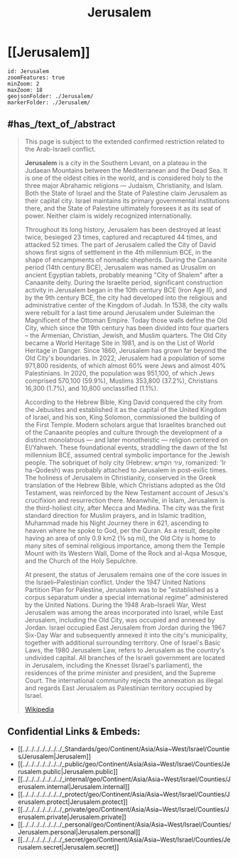 ﻿---
location:
- 31.7
- 35
type: geo-Region
title: Jerusalem
license: "CC BY-SA 4.0"
source: "https://datahub.io/core/country-codes"
isDeleted: false
isReadOnly: false
draft: false
confidential: public
tags:
- geo/Country/Region
aliases:
- Jerusalem
Languages:
- de
cssclasses:
- geo-Region
publish: true
linkTitle: 
keywords: 
layout: 
publishDate: 
expiryDate: 
has_id_wikidata: Q1218
twinned_administrative_body:
- '[[/_Standards/WikiData/WD~Fez,80985]]'
- '[[/_Standards/WikiData/WD~Ayabe,694370]]'
- '[[/_Standards/WikiData/WD~Helwan,771345]]'
- '[[/_Standards/WikiData/WD~Cusco,5582862]]'
- '[[/_Standards/WikiData/WD~Tbilisi,994]]'
- '[[/_Standards/WikiData/WD~Prague,1085]]'
- '[[/_Standards/WikiData/WD~Bratislava,1780]]'
- '[[/_Standards/WikiData/WD~Kyiv,1899]]'
- "[[/_Standards/WikiData/WD~Rio de Janeiro,8678]]"
- "[[/_Standards/WikiData/WD~New York City,60]]"
shares_border_with:
- '[[/_Standards/WikiData/WD~Ramallah,158119]]'
- '[[/_Standards/WikiData/WD~Ora,219200]]'
- "[[/_Standards/WikiData/WD~Abu Dis,246590]]"
- '[[/_Standards/WikiData/WD~Al-Ram,775087]]'
- "[[/_Standards/WikiData/WD~Beit Yala,803984]]"
- "[[/_Standards/WikiData/WD~Mevaseret Zion,1025294]]"
- "[[/_Standards/WikiData/WD~Even Sapir,1026815]]"
- "[[/_Standards/WikiData/WD~Ramat Rachel,2130036]]"
- "[[/_Standards/WikiData/WD~Beit Zayit,2776340]]"
- '[[/_Standards/WikiData/WD~Hizma,2907886]]'
- '[[/_Standards/WikiData/WD~Bethlehem,5776]]'
country:
- "[[/_Standards/WikiData/WD~Ayyubid dynasty,180114]]"
- "[[/_Standards/WikiData/WD~Mandatory Palestine,193714]]"
- '[[/_Standards/WikiData/WD~Palestine,219060]]'
- "[[/_Standards/WikiData/WD~Mamluk Sultanate,282428]]"
- "[[/_Standards/WikiData/WD~Hasmonean dynasty,496922]]"
- "[[/_Standards/WikiData/WD~Occupied Enemy Territory Administration,7075820]]"
- '[[/_Standards/WikiData/WD~Israel,801]]'
- '[[/_Standards/WikiData/WD~Jordan,810]]'
- "[[/_Standards/WikiData/WD~Byzantine Empire,12544]]"
- "[[/_Standards/WikiData/WD~Ottoman Empire,12560]]"
- '[[/_Standards/WikiData/WD~Judah_Judaea,48685]]'
- "[[/_Standards/WikiData/WD~Kingdom of Jerusalem,55502]]"
located_in_the_administrative_territorial_entity:
- "[[/_Standards/WikiData/WD~Jerusalem District,192232]]"
- "[[/_Standards/WikiData/WD~Quds Governorate,941828]]"
capital_of:
- '[[/_Standards/WikiData/WD~Palestine,219060]]'
- '[[/_Standards/WikiData/WD~Israel,801]]'
different_from: '[[/_Standards/WikiData/WD~Jerusalem,229348]]'
described_by_source:
- "[[/_Standards/WikiData/WD~Brockhaus and Efron Encyclopedic Dictionary,602358]]"
- "[[/_Standards/WikiData/WD~Encyclopædia Britannica 11th edition,867541]]"
- '[[/_Standards/WikiData/WD~Pauly–Wissowa,1138524]]'
- "[[/_Standards/WikiData/WD~The Nuttall Encyclopædia,3181656]]"
- "[[/_Standards/WikiData/WD~Bible Encyclopedia of Archimandrite Nicephorus,4086271]]"
- "[[/_Standards/WikiData/WD~Sytin Military Encyclopedia,4114391]]"
- "[[/_Standards/WikiData/WD~Jewish Encyclopedia of Brockhaus and Efron,4173137]]"
- "[[/_Standards/WikiData/WD~The New Student's Reference Work,16082057]]"
- "[[/_Standards/WikiData/WD~Islamskiy entsiklopedicheskiy slovar',18517268]]"
- "[[/_Standards/WikiData/WD~Small Brockhaus and Efron Encyclopedic Dictionary,19180675]]"
- "[[/_Standards/WikiData/WD~Real'nyj slovar' klassicheskih drevnostej po Ljubkeru,30059240]]"
- "[[/_Standards/WikiData/WD~Meyer’s Universum, Zweiter Band,126937278]]"
member_of:
- "[[/_Standards/WikiData/WD~Organization of World Heritage Cities,734958]]"
- "[[/_Standards/WikiData/WD~League of Historical Cities,9383972]]"
present_in_work:
- "[[/_Standards/WikiData/WD~The Discovery of Heaven,1212173]]"
- "[[/_Standards/WikiData/WD~Civilization V,2385]]"
partially_coincident_with: "[[/_Standards/WikiData/WD~Aelia Capitolina,1250874]]"
named_after: '[[/_Standards/WikiData/WD~Shalim,1819356]]'
office_held_by_head_of_government:
- "[[/_Standards/WikiData/WD~Mayor of Jerusalem,2276266]]"
- '[[/_Standards/WikiData/WD~alderman,3364526]]'
history_of_topic: "[[/_Standards/WikiData/WD~history of Jerusalem,2765144]]"
legislative_body: "[[/_Standards/WikiData/WD~Municipality of Jerusalem,2974831]]"
part_of: "[[/_Standards/WikiData/WD~Greater Jerusalem,5600582]]"
significant_event:
- "[[/_Standards/WikiData/WD~Ascension of Jesus,5686605]]"
- '[[/_Standards/WikiData/WD~Pentecost,39864]]'
- "[[/_Standards/WikiData/WD~Crucifixion of Jesus,51636]]"
topic_s_main_template:
- "[[/_Standards/WikiData/WD~Template_Jerusalem sidebar,6306295]]"
- "[[/_Standards/WikiData/WD~Template_Jerusalem navbox,44577689]]"
category_for_honorary_citizens_of_entity: '[[/_Standards/WikiData/WD~Q7980963,7980963]]'
topic_s_main_Wikimedia_portal: '[[/_Standards/WikiData/WD~Portal_Jerusalem,11379795]]'
head_of_government: "[[/_Standards/WikiData/WD~Moshe Leon,12409594]]"
permanent_duplicated_item:
- '[[/_Standards/WikiData/WD~Q21200806,21200806]]'
- '[[/_Standards/WikiData/WD~Q58235873,58235873]]'
panoramic_view: "http://commons.wikimedia.org/wiki/Special:FilePath/Panor%C3%A1mica%20de%20Jerusal%C3%A9n%20desde%20el%20Monte%20de%20los%20Olivos.jpg"
economy_of_topic: "[[/_Standards/WikiData/WD~economy of Jerusalem,106020408]]"
page_banner: "http://commons.wikimedia.org/wiki/Special:FilePath/Banner%20-%20Jerusalem%202.jpg"
video: "http://commons.wikimedia.org/wiki/Special:FilePath/Jerusalem%20-%20Stadt%20des%20Glaubens%20%28CC%20BY-SA%204.0%29.webm"
montage_image: "http://commons.wikimedia.org/wiki/Special:FilePath/Jerusalem%20infobox%20image.JPG"
location_map: "http://commons.wikimedia.org/wiki/Special:FilePath/Jerusalem%20location%20map.svg"
detail_map: "http://commons.wikimedia.org/wiki/Special:FilePath/Jerusalem%20location%20map.svg"
pronunciation_audio: "http://commons.wikimedia.org/wiki/Special:FilePath/LL-Q7913%20%28ron%29-KlaudiuMihaila-Ierusalim.wav"
BHCL_UUID:
- 06096f65-c326-41e9-946f-fcdfe9c9d2a5
- 64f60979-2fa4-45dd-80b5-e30750daf4ce
- 5481e33b-6d5e-40da-b99b-a4721985e7ed
Dewey_Decimal_Classification: 2--569442
Krugosvet_article: istoriya/IERUSALIM.html
IPA_transcription: jɛrɔzɔlʲima
official_name:
- أورشليم
- القدس
- ירושלים
demonym:
- مقدسي
- Jerusalemite
- Jerusalemano
- Hierosolimitano
- Jerosolimitano
- ירושלמית
- Jeruzalemmer
- jerozolimczycy
- jerozolimczyk
- jerozolimka
- jerozolimki
- Gerosolimitani
- ירושלמי
- Hiérosolymitain
ISNI: 0000000121586491
coordinate_location: "Point(35.225555555 31.778888888)"
Wolfram_Language_entity_code: "Entity[\"City\", {\"Jerusalem\", \"Jerusalem\", \"Israel\"}]"
WOEID: 1968222
Commons_category: Jerusalem
Commons_gallery: Jerusalem
DPLA_subject_term: Jerusalem
subreddit: Jerusalem
U_S_National_Archives_Identifier: 10044349
OmegaWiki_Defined_Meaning: 460506
Danbooru_tag: jerusalem
IMDb_keyword: jerusalem
GitHub_topic: jerusalem
native_label:
- ירושלים
- القدس
coat_of_arms_image: "http://commons.wikimedia.org/wiki/Special:FilePath/Emblem%20of%20Jerusalem.svg"
official_website: "https://www.jerusalem.muni.il/"
postal_code: 91000–91999
image: "http://commons.wikimedia.org/wiki/Special:FilePath/Jerusalem%20Dome%20of%20the%20rock%20BW%2014.JPG"
Library_of_Congress_Classification: BP190.5.P3
inception: "-4000-01-01T00:00:00Z"
instance_of: '[[/_Standards/WikiData/WD~city,515]]'
located_in_time_zone:
- '[[/_Standards/WikiData/WD~UTC+02_00,6723]]'
- '[[/_Standards/WikiData/WD~UTC+03_00,6760]]'
language_used:
- '[[/_Standards/WikiData/WD~Hebrew,9288]]'
- '[[/_Standards/WikiData/WD~Arabic,13955]]'
continent: '[[/_Standards/WikiData/WD~Asia,48]]'
flag: "[[/_Standards/WikiData/WD~flag of Jerusalem,44936]]"
local_dialing_code: 2
elevation_above_sea_level: 754
social_media_followers: 2181
area: 125.42
flag_image: "http://commons.wikimedia.org/wiki/Special:FilePath/Flag%20of%20Jerusalem.svg"
nighttime_view: "http://commons.wikimedia.org/wiki/Special:FilePath/Jerusalem%20Chords%20Bridge.JPG"
population: 936425
---

# [[Jerusalem]]

```leaflet
id: Jerusalem
zoomFeatures: true 
minZoom: 2 
maxZoom: 18
geojsonFolder: ./Jerusalem/
markerFolder: ./Jerusalem/
```

## #has_/text_of_/abstract

> This page is subject to the extended confirmed restriction related to the Arab-Israeli conflict.
>
> 
>
> **Jerusalem** is a city in the Southern Levant, on a plateau in the Judaean Mountains between the Mediterranean and the Dead Sea. It is one of the oldest cities in the world, and is considered holy to the three major Abrahamic religions — Judaism, Christianity, and Islam. Both the State of Israel and the State of Palestine claim Jerusalem as their capital city. Israel maintains its primary governmental institutions there, and the State of Palestine ultimately foresees it as its seat of power. Neither claim is widely recognized internationally.
>
> Throughout its long history, Jerusalem has been destroyed at least twice, besieged 23 times, captured and recaptured 44 times, and attacked 52 times. The part of Jerusalem called the City of David shows first signs of settlement in the 4th millennium BCE, in the shape of encampments of nomadic shepherds. During the Canaanite period (14th century BCE), Jerusalem was named as Urusalim on ancient Egyptian tablets, probably meaning "City of Shalem" after a Canaanite deity. During the Israelite period, significant construction activity in Jerusalem began in the 10th century BCE (Iron Age II), and by the 9th century BCE, the city had developed into the religious and administrative center of the Kingdom of Judah. In 1538, the city walls were rebuilt for a last time around Jerusalem under Suleiman the Magnificent of the Ottoman Empire. Today those walls define the Old City, which since the 19th century has been divided into four quarters – the Armenian, Christian, Jewish, and Muslim quarters. The Old City became a World Heritage Site in 1981, and is on the List of World Heritage in Danger. Since 1860, Jerusalem has grown far beyond the Old City's boundaries. In 2022, Jerusalem had a population of some 971,800 residents, of which almost 60% were Jews and almost 40% Palestinians. In 2020, the population was 951,100, of which Jews comprised 570,100 (59.9%), Muslims 353,800 (37.2%), Christians 16,300 (1.7%), and 10,800 unclassified (1.1%).
>
> According to the Hebrew Bible, King David conquered the city from the Jebusites and established it as the capital of the United Kingdom of Israel, and his son, King Solomon, commissioned the building of the First Temple. Modern scholars argue that Israelites branched out of the Canaanite peoples and culture through the development of a distinct monolatrous — and later monotheistic — religion centered on El/Yahweh. These foundational events, straddling the dawn of the 1st millennium BCE, assumed central symbolic importance for the Jewish people. The sobriquet of holy city (Hebrew: עיר הקודש, romanized: 'Ir ha-Qodesh) was probably attached to Jerusalem in post-exilic times. The holiness of Jerusalem in Christianity, conserved in the Greek translation of the Hebrew Bible, which Christians adopted as the Old Testament, was reinforced by the New Testament account of Jesus's crucifixion and resurrection there. Meanwhile, in Islam, Jerusalem is the third-holiest city, after Mecca and Medina. The city was the first standard direction for Muslim prayers, and in Islamic tradition, Muhammad made his Night Journey there in 621, ascending to heaven where he spoke to God, per the Quran. As a result, despite having an area of only 0.9 km2 (3⁄8 sq mi), the Old City is home to many sites of seminal religious importance, among them the Temple Mount with its Western Wall, Dome of the Rock and al-Aqsa Mosque, and the Church of the Holy Sepulchre.
>
> At present, the status of Jerusalem remains one of the core issues in the Israeli–Palestinian conflict. Under the 1947 United Nations Partition Plan for Palestine, Jerusalem was to be "established as a corpus separatum under a special international regime" administered by the United Nations. During the 1948 Arab–Israeli War, West Jerusalem was among the areas incorporated into Israel, while East Jerusalem, including the Old City, was occupied and annexed by Jordan. Israel occupied East Jerusalem from Jordan during the 1967 Six-Day War and subsequently annexed it into the city's municipality, together with additional surrounding territory. One of Israel's Basic Laws, the 1980 Jerusalem Law, refers to Jerusalem as the country's undivided capital. All branches of the Israeli government are located in Jerusalem, including the Knesset (Israel's parliament), the residences of the prime minister and president, and the Supreme Court. The international community rejects the annexation as illegal and regards East Jerusalem as Palestinian territory occupied by Israel.
>
> [Wikipedia](https://en.wikipedia.org/wiki/Jerusalem) 


## Confidential Links & Embeds: 
- [[../../../../../../../_Standards/geo/Continent/Asia/Asia~West/Israel/Counties/Jerusalem|Jerusalem]] 
- [[../../../../../../../_public/geo/Continent/Asia/Asia~West/Israel/Counties/Jerusalem.public|Jerusalem.public]] 
- [[../../../../../../../_internal/geo/Continent/Asia/Asia~West/Israel/Counties/Jerusalem.internal|Jerusalem.internal]] 
- [[../../../../../../../_protect/geo/Continent/Asia/Asia~West/Israel/Counties/Jerusalem.protect|Jerusalem.protect]] 
- [[../../../../../../../_private/geo/Continent/Asia/Asia~West/Israel/Counties/Jerusalem.private|Jerusalem.private]] 
- [[../../../../../../../_personal/geo/Continent/Asia/Asia~West/Israel/Counties/Jerusalem.personal|Jerusalem.personal]] 
- [[../../../../../../../_secret/geo/Continent/Asia/Asia~West/Israel/Counties/Jerusalem.secret|Jerusalem.secret]] 

